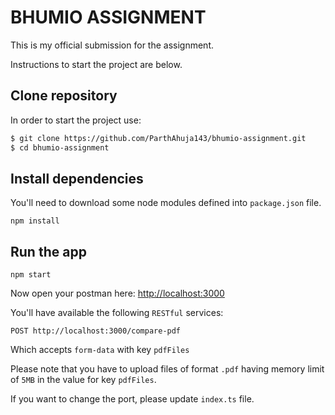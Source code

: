# BHUMIO ASSIGNMENT

This is my official submission for the assignment.

Instructions to start the project are below.

## Clone repository

In order to start the project use:

```bash
$ git clone https://github.com/ParthAhuja143/bhumio-assignment.git
$ cd bhumio-assignment
```

## Install dependencies

You'll need to download some node modules defined into `package.json` file.

```
npm install
```

## Run the app

```
npm start
```

Now open your postman here: [http://localhost:3000](http://localhost:3000)

You'll have available the following `RESTful` services:

```
POST http://localhost:3000/compare-pdf
```

Which accepts ```form-data``` with key ```pdfFiles```

Please note that you have to upload files of format ```.pdf``` having memory limit of ```5MB``` in the value for key ```pdfFiles```.

If you want to change the port, please update `index.ts` file.
